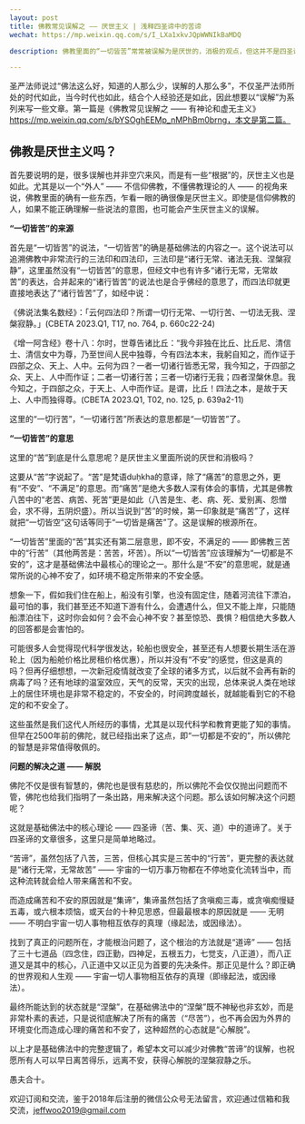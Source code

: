 ```yaml
---
layout: post
title: 佛教常见误解之 —— 厌世主义 | 浅释四圣谛中的苦谛
wechat: https://mp.weixin.qq.com/s/I_LXa1xkvJQpWWNIkBaMDQ

description: 佛教里面的“一切皆苦”常常被误解为是厌世的，消极的观点，但这并不是四圣谛中的“苦谛”的真正含义，作为基础佛法的四圣谛必定是完整的、圆满的逻辑闭环了。本文尝试澄清下这一误会。

---
```


圣严法师说过“佛法这么好，知道的人那么少，误解的人那么多”，不仅圣严法师所处的时代如此，当今时代也如此，结合个人经验还是如此，因此想要以“误解”为系列来写一些文章。第一篇是《佛教常见误解之 —— 有神论和虚无主义》https://mp.weixin.qq.com/s/bYSOghEEMp_nMPhBm0brng，本文是第二篇。

## 佛教是厌世主义吗？

首先要说明的是，很多误解也并非空穴来风，而是有一些“根据”的，厌世主义也是如此。尤其是以一个“外人” —— 不信仰佛教，不懂佛教理论的人 —— 的视角来说，佛教里面的确有一些东西，乍看一眼的确很像是厌世主义。即使是信仰佛教的人，如果不能正确理解一些说法的意图，也可能会产生厌世主义的误解。

**“一切皆苦”的来源**

首先是“一切皆苦”的说法，“一切皆苦”的确是基础佛法的内容之一。这个说法可以追溯佛教中非常流行的三法印和四法印，三法印是“诸行无常、诸法无我、涅槃寂静”，这里虽然没有“一切皆苦”的意思，但经文中也有许多“诸行无常，无常故苦”的表达，合并起来的“诸行皆苦”的说法也是合乎佛经的意思了，而四法印就更直接地表达了“诸行皆苦”了，如经中说：

《佛说法集名数经》：「云何四法印？所谓一切行无常、一切行苦、一切法无我、涅槃寂静。」(CBETA 2023.Q1, T17, no. 764, p. 660c22-24)

《增一阿含经》卷十八：尔时，世尊告诸比丘：“我今非独在比丘、比丘尼、清信士、清信女中为尊，乃至世间人民中独尊，今有四法本末，我躬自知之，而作证于四部之众、天上、人中。云何为四？一者一切诸行皆悉无常，我今知之，于四部之众、天上、人中而作证；二者一切诸行苦；三者一切诸行无我；四者涅槃休息。我今知之，于四部之众，于天上、人中而作证。是谓，比丘！四法之本，是故于天上、人中而独得尊。(CBETA 2023.Q1, T02, no. 125, p. 639a2-11)

这里的“一切行苦”，“一切诸行苦”所表达的意思都是“一切皆苦”了。

**“一切皆苦”的意思**

这里的“苦”到底是什么意思呢？是厌世主义里面所说的厌世和消极吗？

这要从“苦”字说起了。“苦”是梵语duḥkha的意译，除了“痛苦”的意思之外，更有“不安”、“不满足”的意思。而“痛苦”是绝大多数人深有体会的事情，尤其是佛教八苦中的“老苦、病苦、死苦”更是如此（八苦是生、老、病、死、爱别离、怨憎会，求不得，五阴炽盛）。所以当说到“苦”的时候，第一印象就是“痛苦”了，这样就把“一切皆空”这句话等同于“一切皆是痛苦”了。这是误解的根源所在。

“一切皆苦”里面的“苦”其实还有第二层意思，即不安，不满足的 —— 即佛教三苦中的“行苦”（其他两苦是：苦苦，坏苦）。所以“一切皆苦”应该理解为“一切都是不安的”，这才是基础佛法中最核心的理论之一。那什么是“不安”的意思呢，就是通常所说的心神不安了，如环境不稳定所带来的不安全感。

想象一下，假如我们住在船上，船没有引擎，也没有固定住，随着河流往下漂泊，最可怕的事，我们甚至还不知道下游有什么，会遭遇什么，但又不能上岸，只能随船漂泊往下，这时你会如何？会不会心神不安？甚至惊恐、畏惧？相信绝大多数人的回答都是会害怕的。

可能很多人会觉得现代科学很发达，轮船也很安全，甚至还有人想要长期生活在游轮上（因为船舱价格比房租价格优惠），所以并没有“不安”的感觉，但这是真的吗？但再仔细想想，一次新冠疫情就改变了全球的诸多方式，以后就不会再有新的病毒了吗？还有地球的温室效应，天气的反常，天灾的出现，总体来说人类在地球上的居住环境也是非常不稳定的，不安全的，时间跨度越长，就越能看到它的不稳定的和不安全了。

这些虽然是我们这代人所经历的事情，尤其是以现代科学和教育更能了知的事情。但早在2500年前的佛陀，就已经指出来了这点，即“一切都是不安的”，所以佛陀的智慧是非常值得敬佩的。

**问题的解决之道 —— 解脱**

佛陀不仅是很有智慧的，佛陀也是很有慈悲的，所以佛陀不会仅仅抛出问题而不管，佛陀也给我们指明了一条出路，用来解决这个问题。那么该如何解决这个问题呢？

这就是基础佛法中的核心理论 —— 四圣谛（苦、集、灭、道）中的道谛了。关于四圣谛的文章很多，这里只是简单地略过。

“苦谛”，虽然包括了八苦，三苦，但核心其实是三苦中的“行苦”，更完整的表达就是“诸行无常，无常故苦” —— 宇宙的一切万事万物都在不停地变化流转当中，而这种流转就会给人带来痛苦和不安。

而造成痛苦和不安的原因就是“集谛”，集谛虽然包括了贪嗔痴三毒，或贪嗔痴慢疑五毒，或六根本烦恼，或天台的十种见思惑，但最最根本的原因就是 —— 无明 —— 不明白宇宙一切人事物相互依存的真理（缘起法，或因缘法）。

找到了真正的问题所在，才能根治问题了，这个根治的方法就是“道谛” —— 包括了三十七道品（四念住，四正勤，四神足，五根五力，七觉支，八正道），而八正道又是其中的核心，八正道中又以正见为首要的先决条件。那正见是什么？即正确的世界观和人生观 —— 宇宙一切人事物相互依存的真理（即缘起法，或因缘法）。

最终所能达到的状态就是“涅槃”，在基础佛法中的“涅槃”既不神秘也非玄妙，而是非常朴素的表述，只是说彻底解决了所有的痛苦（“尽苦”），也不再会因为外界的环境变化而造成心理的痛苦和不安了，这种超然的心态就是“心解脱”。

以上才是基础佛法中的完整逻辑了，希望本文可以减少对佛教“苦谛”的误解，也祝愿所有人可以早日离苦得乐，远离不安，获得心解脱的涅槃寂静之乐。

愚夫合十。

欢迎订阅和交流，鉴于2018年后注册的微信公众号无法留言，欢迎通过信箱和我交流，jeffwoo2019@gmail.com
